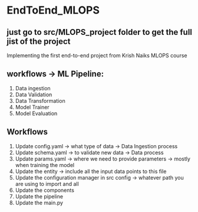 # EndToEnd_MLOPS

## just go to src/MLOPS_project folder to get the full jist of the project

Implementing the first end-to-end project from Krish Naiks MLOPS course

## workflows -> ML Pipeline:

1. Data ingestion
2. Data Validation
3. Data Transformation
4. Model Trainer
5. Model Evaluation

## Workflows

1. Update config.yaml
   -> what type of data -> Data Ingestion process
2. Update schema.yaml
   -> to validate new data -> Data process
3. Update params.yaml
   -> where we need to provide parameters
   -> mostly when training the model
4. Update the entity
   -> include all the input data points to this file
5. Update the configuration manager in src config
   -> whatever path you are using to import and all
6. Update the components
7. Update the pipeline
8. Update the main.py
